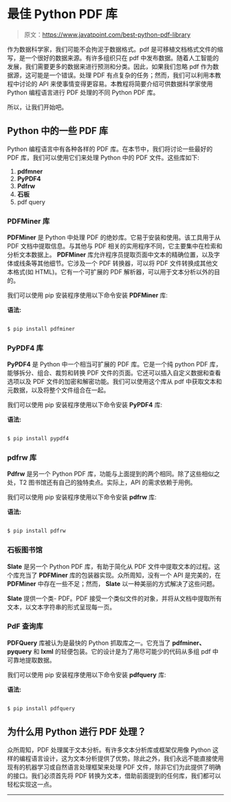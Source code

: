 # 最佳 Python PDF 库

> 原文：<https://www.javatpoint.com/best-python-pdf-library>

作为数据科学家，我们可能不会拘泥于数据格式。pdf 是可移植文档格式文件的缩写，是一个很好的数据来源。有许多组织只在 pdf 中发布数据。随着人工智能的发展，我们需要更多的数据来进行预测和分类。因此，如果我们忽略 pdf 作为数据源，这可能是一个错误。处理 PDF 有点复杂的任务；然而，我们可以利用本教程中讨论的 API 来使事情变得更容易。本教程将简要介绍可供数据科学家使用 Python 编程语言进行 PDF 处理的不同 Python PDF 库。

所以，让我们开始吧。

## Python 中的一些 PDF 库

Python 编程语言中有各种各样的 PDF 库。在本节中，我们将讨论一些最好的 PDF 库，我们可以使用它们来处理 Python 中的 PDF 文件。这些库如下:

1.  **pdfmner**
2.  **PyPDF4**
3.  **Pdfrw**
4.  **石板**
5.  pdf query

### PDFMiner 库

**PDFMiner** 是 Python 中处理 PDF 的绝妙库。它易于安装和使用。该工具用于从 PDF 文档中提取信息。与其他与 PDF 相关的实用程序不同，它主要集中在检索和分析文本数据上。 **PDFMiner** 库允许程序员提取页面中文本的精确位置，以及字体或线条等其他细节。它涉及一个 PDF 转换器，可以将 PDF 文件转换成其他文本格式(如 HTML)。它有一个可扩展的 PDF 解析器，可以用于文本分析以外的目的。

我们可以使用 pip 安装程序使用以下命令安装 **PDFMiner** 库:

**语法:**

```py

$ pip install pdfminer

```

### PyPDF4 库

**PyPDF4** 是 Python 中一个相当可扩展的 PDF 库。它是一个纯 python PDF 库，能够拆分、组合、裁剪和转换 PDF 文件的页面。它还可以插入自定义数据和查看选项以及 PDF 文件的加密和解密功能。我们可以使用这个库从 pdf 中获取文本和元数据，以及将整个文件组合在一起。

我们可以使用 pip 安装程序使用以下命令安装 **PyPDF4** 库:

**语法:**

```py

$ pip install pypdf4

```

### pdfrw 库

**Pdfrw** 是另一个 Python PDF 库，功能与上面提到的两个相同。除了这些相似之处，T2 图书馆还有自己的独特卖点。实际上，API 的需求依赖于用例。

我们可以使用 pip 安装程序使用以下命令安装 **pdfrw** 库:

**语法:**

```py

$ pip install pdfrw

```

### 石板图书馆

**Slate** 是另一个 Python PDF 库，有助于简化从 PDF 文件中提取文本的过程。这个库充当了 **PDFMiner** 库的包装器实现。众所周知，没有一个 API 是完美的，在 **PDFMiner** 中存在一些不足；然而， **Slate** 以一种美丽的方式解决了这些问题。

**Slate** 提供一个类- PDF。PDF 接受一个类似文件的对象，并将从文档中提取所有文本，以文本字符串的形式呈现每一页。

### PdF 查询库

**PDFQuery** 库被认为是最快的 Python 抓取库之一。它充当了 **pdfminer、pyquery** 和 **lxml** 的轻便包装。它的设计是为了用尽可能少的代码从多组 pdf 中可靠地提取数据。

我们可以使用 pip 安装程序使用以下命令安装 **pdfquery** 库:

**语法:**

```py

$ pip install pdfquery

```

## 为什么用 Python 进行 PDF 处理？

众所周知，PDF 处理属于文本分析。有许多文本分析库或框架仅用像 Python 这样的编程语言设计，这为文本分析提供了优势。除此之外，我们永远不能直接使用现有的机器学习或自然语言处理框架来处理 PDF 文件，除非它们为此提供了明确的接口。我们必须首先将 PDF 转换为文本，借助前面提到的任何库，我们都可以轻松实现这一点。

* * *